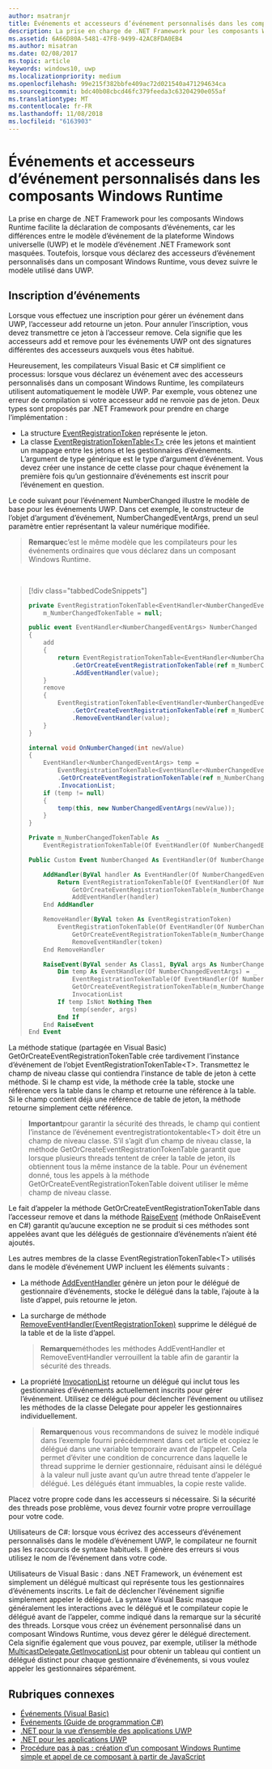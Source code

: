```yaml
---
author: msatranjr
title: Événements et accesseurs d’événement personnalisés dans les composants Windows Runtime
description: La prise en charge de .NET Framework pour les composants Windows Runtime facilite la déclaration de composants d’événements, car les différences entre le modèle d’événement de la plateforme UWP et le modèle d’événement .NET Framework sont masquées.
ms.assetid: 6A66D80A-5481-47F8-9499-42AC8FDA0EB4
ms.author: misatran
ms.date: 02/08/2017
ms.topic: article
keywords: windows10, uwp
ms.localizationpriority: medium
ms.openlocfilehash: 99e215f382bbfe409ac72d021540a471294634ca
ms.sourcegitcommit: bdc40b08cbcd46fc379feeda3c63204290e055af
ms.translationtype: MT
ms.contentlocale: fr-FR
ms.lasthandoff: 11/08/2018
ms.locfileid: "6163903"
---
```

# <a name="custom-events-and-event-accessors-in-windows-runtime-components"></a>Événements et accesseurs d’événement personnalisés dans les composants Windows Runtime



La prise en charge de .NET Framework pour les composants Windows Runtime facilite la déclaration de composants d’événements, car les différences entre le modèle d’événement de la plateforme Windows universelle (UWP) et le modèle d’événement .NET Framework sont masquées. Toutefois, lorsque vous déclarez des accesseurs d’événement personnalisés dans un composant Windows Runtime, vous devez suivre le modèle utilisé dans UWP.

## <a name="registering-events"></a>Inscription d’événements


Lorsque vous effectuez une inscription pour gérer un événement dans UWP, l’accesseur add retourne un jeton. Pour annuler l’inscription, vous devez transmettre ce jeton à l’accesseur remove. Cela signifie que les accesseurs add et remove pour les événements UWP ont des signatures différentes des accesseurs auxquels vous êtes habitué.

Heureusement, les compilateurs Visual Basic et C# simplifient ce processus: lorsque vous déclarez un événement avec des accesseurs personnalisés dans un composant Windows Runtime, les compilateurs utilisent automatiquement le modèle UWP. Par exemple, vous obtenez une erreur de compilation si votre accesseur add ne renvoie pas de jeton. Deux types sont proposés par .NET Framework pour prendre en charge l’implémentation :

-   La structure [EventRegistrationToken](https://msdn.microsoft.com/library/windows/apps/windows.foundation.eventregistrationtoken.aspx) représente le jeton.
-   La classe [EventRegistrationTokenTable&lt;T&gt;](https://msdn.microsoft.com/library/hh138412.aspx) crée les jetons et maintient un mappage entre les jetons et les gestionnaires d’événements. L’argument de type générique est le type d’argument d’événement. Vous devez créer une instance de cette classe pour chaque événement la première fois qu’un gestionnaire d’événements est inscrit pour l’événement en question.

Le code suivant pour l’événement NumberChanged illustre le modèle de base pour les événements UWP. Dans cet exemple, le constructeur de l’objet d’argument d’événement, NumberChangedEventArgs, prend un seul paramètre entier représentant la valeur numérique modifiée.

> **Remarque**c’est le même modèle que les compilateurs pour les événements ordinaires que vous déclarez dans un composant Windows Runtime.

 
> [!div class="tabbedCodeSnippets"]
> ```csharp
> private EventRegistrationTokenTable<EventHandler<NumberChangedEventArgs>>
>     m_NumberChangedTokenTable = null;
>
> public event EventHandler<NumberChangedEventArgs> NumberChanged
> {
>     add
>     {
>         return EventRegistrationTokenTable<EventHandler<NumberChangedEventArgs>>
>             .GetOrCreateEventRegistrationTokenTable(ref m_NumberChangedTokenTable)
>             .AddEventHandler(value);
>     }
>     remove
>     {
>         EventRegistrationTokenTable<EventHandler<NumberChangedEventArgs>>
>             .GetOrCreateEventRegistrationTokenTable(ref m_NumberChangedTokenTable)
>             .RemoveEventHandler(value);
>     }
> }
>
> internal void OnNumberChanged(int newValue)
> {
>     EventHandler<NumberChangedEventArgs> temp =
>         EventRegistrationTokenTable<EventHandler<NumberChangedEventArgs>>
>         .GetOrCreateEventRegistrationTokenTable(ref m_NumberChangedTokenTable)
>         .InvocationList;
>     if (temp != null)
>     {
>         temp(this, new NumberChangedEventArgs(newValue));
>     }
> }
> ```
> ```vb
> Private m_NumberChangedTokenTable As  _
>     EventRegistrationTokenTable(Of EventHandler(Of NumberChangedEventArgs))
>
> Public Custom Event NumberChanged As EventHandler(Of NumberChangedEventArgs)
>
>     AddHandler(ByVal handler As EventHandler(Of NumberChangedEventArgs))
>         Return EventRegistrationTokenTable(Of EventHandler(Of NumberChangedEventArgs)).
>             GetOrCreateEventRegistrationTokenTable(m_NumberChangedTokenTable).
>             AddEventHandler(handler)
>     End AddHandler
>
>     RemoveHandler(ByVal token As EventRegistrationToken)
>         EventRegistrationTokenTable(Of EventHandler(Of NumberChangedEventArgs)).
>             GetOrCreateEventRegistrationTokenTable(m_NumberChangedTokenTable).
>             RemoveEventHandler(token)
>     End RemoveHandler
>
>     RaiseEvent(ByVal sender As Class1, ByVal args As NumberChangedEventArgs)
>         Dim temp As EventHandler(Of NumberChangedEventArgs) = _
>             EventRegistrationTokenTable(Of EventHandler(Of NumberChangedEventArgs)).
>             GetOrCreateEventRegistrationTokenTable(m_NumberChangedTokenTable).
>             InvocationList
>         If temp IsNot Nothing Then
>             temp(sender, args)
>         End If
>     End RaiseEvent
> End Event
> ```

La méthode statique (partagée en Visual Basic) GetOrCreateEventRegistrationTokenTable crée tardivement l’instance d’événement de l’objet EventRegistrationTokenTable&lt;T&gt;. Transmettez le champ de niveau classe qui contiendra l’instance de table de jeton à cette méthode. Si le champ est vide, la méthode crée la table, stocke une référence vers la table dans le champ et retourne une référence à la table. Si le champ contient déjà une référence de table de jeton, la méthode retourne simplement cette référence.

> **Important**pour garantir la sécurité des threads, le champ qui contient l’instance de l’événement eventregistrationtokentable&lt;T&gt; doit être un champ de niveau classe. S’il s’agit d’un champ de niveau classe, la méthode GetOrCreateEventRegistrationTokenTable garantit que lorsque plusieurs threads tentent de créer la table de jeton, ils obtiennent tous la même instance de la table. Pour un événement donné, tous les appels à la méthode GetOrCreateEventRegistrationTokenTable doivent utiliser le même champ de niveau classe.

Le fait d’appeler la méthode GetOrCreateEventRegistrationTokenTable dans l’accesseur remove et dans la méthode [RaiseEvent](https://msdn.microsoft.com/library/fwd3bwed.aspx) (méthode OnRaiseEvent en C#) garantit qu’aucune exception ne se produit si ces méthodes sont appelées avant que les délégués de gestionnaire d’événements n’aient été ajoutés.

Les autres membres de la classe EventRegistrationTokenTable&lt;T&gt; utilisés dans le modèle d’événement UWP incluent les éléments suivants :

-   La méthode [AddEventHandler](https://msdn.microsoft.com/library/hh138458.aspx) génère un jeton pour le délégué de gestionnaire d’événements, stocke le délégué dans la table, l’ajoute à la liste d’appel, puis retourne le jeton.
-   La surcharge de méthode [RemoveEventHandler(EventRegistrationToken)](https://msdn.microsoft.com/library/hh138425.aspx) supprime le délégué de la table et de la liste d’appel.

    >**Remarque**méthodes les méthodes AddEventHandler et RemoveEventHandler verrouillent la table afin de garantir la sécurité des threads.

-   La propriété [InvocationList](https://msdn.microsoft.com/library/hh138465.aspx) retourne un délégué qui inclut tous les gestionnaires d’événements actuellement inscrits pour gérer l’événement. Utilisez ce délégué pour déclencher l’événement ou utilisez les méthodes de la classe Delegate pour appeler les gestionnaires individuellement.

    >**Remarque**nous vous recommandons de suivez le modèle indiqué dans l’exemple fourni précédemment dans cet article et copiez le délégué dans une variable temporaire avant de l’appeler. Cela permet d’éviter une condition de concurrence dans laquelle le thread supprime le dernier gestionnaire, réduisant ainsi le délégué à la valeur null juste avant qu’un autre thread tente d’appeler le délégué. Les délégués étant immuables, la copie reste valide.

Placez votre propre code dans les accesseurs si nécessaire. Si la sécurité des threads pose problème, vous devez fournir votre propre verrouillage pour votre code.

Utilisateurs de C#: lorsque vous écrivez des accesseurs d’événement personnalisés dans le modèle d’événement UWP, le compilateur ne fournit pas les raccourcis de syntaxe habituels. Il génère des erreurs si vous utilisez le nom de l’événement dans votre code.

Utilisateurs de Visual Basic : dans .NET Framework, un événement est simplement un délégué multicast qui représente tous les gestionnaires d’événements inscrits. Le fait de déclencher l’événement signifie simplement appeler le délégué. La syntaxe Visual Basic masque généralement les interactions avec le délégué et le compilateur copie le délégué avant de l’appeler, comme indiqué dans la remarque sur la sécurité des threads. Lorsque vous créez un événement personnalisé dans un composant Windows Runtime, vous devez gérer le délégué directement. Cela signifie également que vous pouvez, par exemple, utiliser la méthode [MulticastDelegate.GetInvocationList](https://msdn.microsoft.com/library/system.multicastdelegate.getinvocationlist.aspx) pour obtenir un tableau qui contient un délégué distinct pour chaque gestionnaire d’événements, si vous voulez appeler les gestionnaires séparément.

## <a name="related-topics"></a>Rubriques connexes

* [Événements (Visual Basic)](https://msdn.microsoft.com/library/ms172877.aspx)
* [Événements (Guide de programmation C#)](https://msdn.microsoft.com/library/awbftdfh.aspx)
* [.NET pour la vue d’ensemble des applications UWP](https://msdn.microsoft.com/library/windows/apps/xaml/br230302.aspx)
* [.NET pour les applications UWP](https://msdn.microsoft.com/library/windows/apps/xaml/mt185501.aspx)
* [Procédure pas à pas : création d’un composant Windows Runtime simple et appel de ce composant à partir de JavaScript](walkthrough-creating-a-simple-windows-runtime-component-and-calling-it-from-javascript.md)
